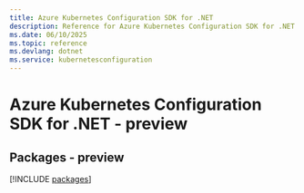 ```yaml
---
title: Azure Kubernetes Configuration SDK for .NET
description: Reference for Azure Kubernetes Configuration SDK for .NET
ms.date: 06/10/2025
ms.topic: reference
ms.devlang: dotnet
ms.service: kubernetesconfiguration
---
```

# Azure Kubernetes Configuration SDK for .NET - preview
## Packages - preview
[!INCLUDE [packages](kubernetes-configuration-index.md)]